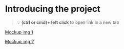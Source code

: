 # Introducing the project 


> :bulb: **(ctrl or cmd)+ left click** to open link in a new tab 

[Mockup img 1](https://github.com/codiku/ressources/blob/master/RN_mockup-weather-1.png)

[Mockup img 2](https://github.com/codiku/ressources/blob/master/RN_mockup-weather-2.png)